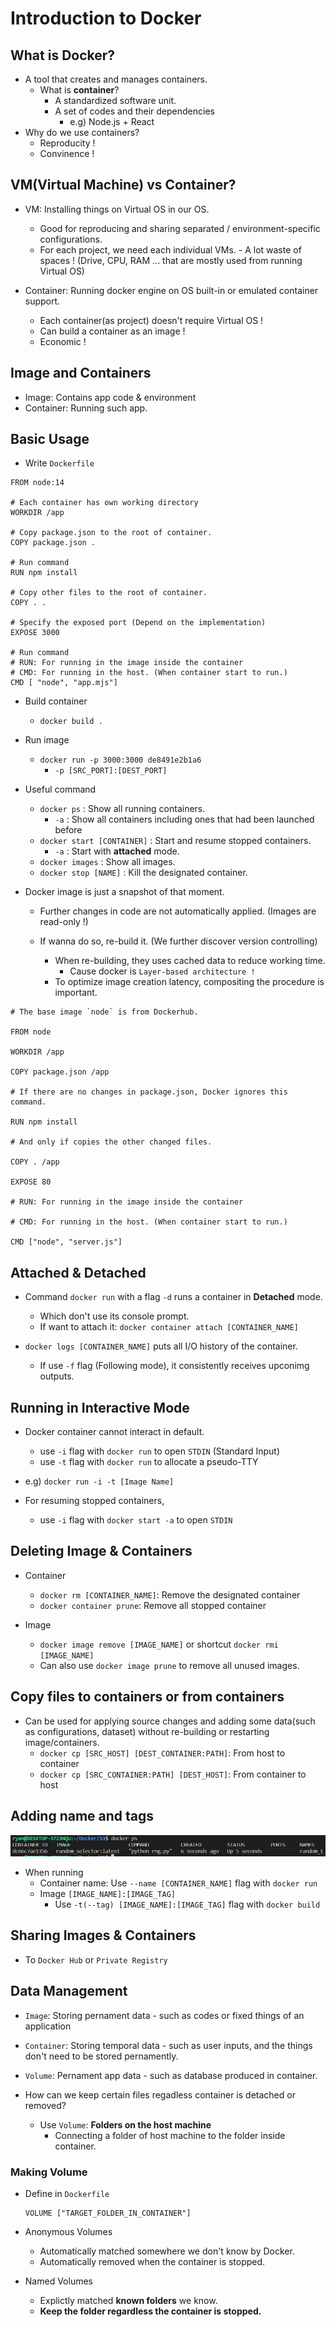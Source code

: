 # Introduction to Docker

## What is Docker?

- A tool that creates and manages containers.
  - What is **container**?
    - A standardized software unit.
    - A set of codes and their dependencies
      - e.g) Node.js + React
- Why do we use containers?
  - Reproducity !
  - Convinence !

## VM(Virtual Machine) vs Container?

- VM: Installing things on Virtual OS in our OS.

  - Good for reproducing and sharing separated / environment-specific configurations.
  - For each project, we need each individual VMs. - A lot waste of spaces ! (Drive, CPU, RAM ... that are mostly used from running Virtual OS)

- Container: Running docker engine on OS built-in or emulated container support.
  - Each container(as project) doesn't require Virtual OS !
  - Can build a container as an image !
  - Economic !

## Image and Containers

- Image: Contains app code & environment
- Container: Running such app.

## Basic Usage

- Write `Dockerfile`

```docker
FROM node:14

# Each container has own working directory
WORKDIR /app

# Copy package.json to the root of container.
COPY package.json .

# Run command
RUN npm install

# Copy other files to the root of container.
COPY . .

# Specify the exposed port (Depend on the implementation)
EXPOSE 3000

# Run command
# RUN: For running in the image inside the container
# CMD: For running in the host. (When container start to run.)
CMD [ "node", "app.mjs"]
```

- Build container

  - `docker build .`

- Run image

  - `docker run -p 3000:3000 de8491e2b1a6`
    - `-p [SRC_PORT]:[DEST_PORT]`

- Useful command

  - `docker ps` : Show all running containers.
    - `-a` : Show all containers including ones that had been launched before
  - `docker start [CONTAINER]` : Start and resume stopped containers.
    - `-a` : Start with **attached** mode.
  - `docker images` : Show all images.
  - `docker stop [NAME]` : Kill the designated container.

- Docker image is just a snapshot of that moment.

  - Further changes in code are not automatically applied. (Images are read-only !)
  - If wanna do so, re-build it. (We further discover version controlling)

    - When re-building, they uses cached data to reduce working time.
      - Cause docker is `Layer-based architecture !`
    - To optimize image creation latency, compositing the procedure is important.

```docker
# The base image `node` is from Dockerhub.

FROM node

WORKDIR /app

COPY package.json /app

# If there are no changes in package.json, Docker ignores this command.

RUN npm install

# And only if copies the other changed files.

COPY . /app

EXPOSE 80

# RUN: For running in the image inside the container

# CMD: For running in the host. (When container start to run.)

CMD ["node", "server.js"]

```

## Attached & Detached

- Command `docker run` with a flag `-d` runs a container in **Detached** mode.

  - Which don't use its console prompt.
  - If want to attach it: `docker container attach [CONTAINER_NAME]`

- `docker logs [CONTAINER_NAME]` puts all I/O history of the container.
  - If use `-f` flag (Following mode), it consistently receives upconimg outputs.

## Running in Interactive Mode

- Docker container cannot interact in default.

  - use `-i` flag with `docker run` to open `STDIN` (Standard Input)
  - use `-t` flag with `docker run` to allocate a pseudo-TTY

- e.g) `docker run -i -t [Image Name]`

- For resuming stopped containers,

  - use `-i` flag with `docker start -a` to open `STDIN`

## Deleting Image & Containers

- Container

  - `docker rm [CONTAINER_NAME]`: Remove the designated container
  - `docker container prune`: Remove all stopped container

- Image
  - `docker image remove [IMAGE_NAME]` or shortcut `docker rmi [IMAGE_NAME]`
  - Can also use `docker image prune` to remove all unused images.

## Copy files to containers or from containers

- Can be used for applying source changes and adding some data(such as configurations, dataset) without re-building or restarting image/containers.
  - `docker cp [SRC_HOST] [DEST_CONTAINER:PATH]`: From host to container
  - `docker cp [SRC_CONTAINER:PATH] [DEST_HOST]`: From container to host

## Adding name and tags

![](2023-01-14-14-53-48.png)

- When running
  - Container name: Use `--name [CONTAINER_NAME]` flag with `docker run`
  - Image `[IMAGE_NAME]:[IMAGE_TAG]`
    - Use `-t(--tag) [IMAGE_NAME]:[IMAGE_TAG]` flag with `docker build`

## Sharing Images & Containers

- To `Docker Hub` or `Private Registry`

## Data Management

- `Image`: Storing pernament data - such as codes or fixed things of an application
- `Container`: Storing temporal data - such as user inputs, and the things don't need to be stored pernamently.
- `Volume`: Pernament app data - such as database produced in container.

- How can we keep certain files regadless container is detached or removed?
  - Use `Volume`: **Folders on the host machine**
    - Connecting a folder of host machine to the folder inside container.

### Making Volume

- Define in `Dockerfile`

  ```Docker
  VOLUME ["TARGET_FOLDER_IN_CONTAINER"]
  ```

- Anonymous Volumes
  - Automatically matched somewhere we don't know by Docker.
  - Automatically removed when the container is stopped.
- Named Volumes
  - Explictly matched **known folders** we know.
  - **Keep the folder regardless the container is stopped.**

